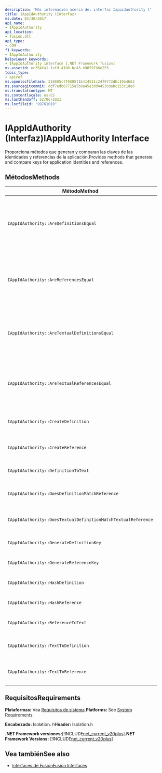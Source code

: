 ```yaml
---
description: 'Más información acerca de: interfaz Iappidauthority ('
title: IAppIdAuthority (Interfaz)
ms.date: 03/30/2017
api_name:
- IAppIdAuthority
api_location:
- fusion.dll
api_type:
- COM
f1_keywords:
- IAppIdAuthority
helpviewer_keywords:
- IAppIdAuthority interface [.NET Framework fusion]
ms.assetid: ec354fa1-1efd-41b0-bc43-b90597b6e253
topic_type:
- apiref
ms.openlocfilehash: 238885c7f080571b414511c24f9772dbc19b4683
ms.sourcegitcommit: ddf7edb67715a5b9a45e3dd44536dabc153c1de0
ms.translationtype: MT
ms.contentlocale: es-ES
ms.lasthandoff: 02/06/2021
ms.locfileid: "99761010"
---
```

# <a name="iappidauthority-interface"></a><span data-ttu-id="5583b-103">IAppIdAuthority (Interfaz)</span><span class="sxs-lookup"><span data-stu-id="5583b-103">IAppIdAuthority Interface</span></span>

<span data-ttu-id="5583b-104">Proporciona métodos que generan y comparan las claves de las identidades y referencias de la aplicación.</span><span class="sxs-lookup"><span data-stu-id="5583b-104">Provides methods that generate and compare keys for application identities and references.</span></span>  
  
## <a name="methods"></a><span data-ttu-id="5583b-105">Métodos</span><span class="sxs-lookup"><span data-stu-id="5583b-105">Methods</span></span>  
  
|<span data-ttu-id="5583b-106">Método</span><span class="sxs-lookup"><span data-stu-id="5583b-106">Method</span></span>|<span data-ttu-id="5583b-107">Descripción</span><span class="sxs-lookup"><span data-stu-id="5583b-107">Description</span></span>|  
|------------|-----------------|  
|`IAppIdAuthority::AreDefinitionsEqual`|<span data-ttu-id="5583b-108">Obtiene un valor que indica si las dos instancias de [IDefinitionAppId](idefinitionappid-interface.md) especificadas son iguales.</span><span class="sxs-lookup"><span data-stu-id="5583b-108">Gets a value that indicates whether the two specified [IDefinitionAppId](idefinitionappid-interface.md) instances are equal.</span></span> <span data-ttu-id="5583b-109">Puede pasar el valor de marca IAPPIDAUTHORITY_ARE_DEFINITIONS_EQUAL_FLAG_IGNORE_VERSION para omitir la información de versión correspondiente.</span><span class="sxs-lookup"><span data-stu-id="5583b-109">You can pass the flag value IAPPIDAUTHORITY_ARE_DEFINITIONS_EQUAL_FLAG_IGNORE_VERSION to ignore their respective version information.</span></span>|  
|`IAppIdAuthority::AreReferencesEqual`|<span data-ttu-id="5583b-110">Obtiene un valor que indica si las dos instancias de [IReferenceAppId](ireferenceappid-interface.md) especificadas son iguales.</span><span class="sxs-lookup"><span data-stu-id="5583b-110">Gets a value that indicates whether the two specified [IReferenceAppId](ireferenceappid-interface.md) instances are equal.</span></span> <span data-ttu-id="5583b-111">Puede pasar el valor de marca IAPPIDAUTHORITY_ARE_REFERENCES_EQUAL_FLAG_IGNORE_VERSION para omitir la información de versión correspondiente.</span><span class="sxs-lookup"><span data-stu-id="5583b-111">You can pass the flag value IAPPIDAUTHORITY_ARE_REFERENCES_EQUAL_FLAG_IGNORE_VERSION to ignore their respective version information.</span></span>|  
|`IAppIdAuthority::AreTextualDefinitionsEqual`|<span data-ttu-id="5583b-112">Obtiene un valor que indica si las dos definiciones de cadena especificadas son iguales.</span><span class="sxs-lookup"><span data-stu-id="5583b-112">Gets a value that indicates whether the two specified string definitions are equal.</span></span> <span data-ttu-id="5583b-113">Puede pasar el valor de marca IAPPIDAUTHORITY_ARE_DEFINITIONS_EQUAL_FLAG_IGNORE_VERSION para omitir la información de versión correspondiente.</span><span class="sxs-lookup"><span data-stu-id="5583b-113">You can pass the flag value IAPPIDAUTHORITY_ARE_DEFINITIONS_EQUAL_FLAG_IGNORE_VERSION to ignore their respective version information.</span></span>|  
|`IAppIdAuthority::AreTextualReferencesEqual`|<span data-ttu-id="5583b-114">Obtiene un valor que indica si las dos referencias de cadena especificadas son iguales.</span><span class="sxs-lookup"><span data-stu-id="5583b-114">Gets a value that indicates whether the two specified string references are equal.</span></span> <span data-ttu-id="5583b-115">Puede pasar el valor de marca IAPPIDAUTHORITY_ARE_REFERENCES_EQUAL_FLAG_IGNORE_VERSION para omitir la información de versión correspondiente.</span><span class="sxs-lookup"><span data-stu-id="5583b-115">You can pass the flag value IAPPIDAUTHORITY_ARE_REFERENCES_EQUAL_FLAG_IGNORE_VERSION to ignore their respective version information.</span></span>|  
|`IAppIdAuthority::CreateDefinition`|<span data-ttu-id="5583b-116">Obtiene un puntero de interfaz a una instancia recién generada `IDefinitionAppId` que representa el ensamblado en el ámbito actual.</span><span class="sxs-lookup"><span data-stu-id="5583b-116">Gets an interface pointer to a newly generated `IDefinitionAppId` instance that represents the assembly in the current scope.</span></span>|  
|`IAppIdAuthority::CreateReference`|<span data-ttu-id="5583b-117">Obtiene un puntero de interfaz a un que se acaba `IReferenceAppId` de crear que representa el ensamblado en el ámbito actual.</span><span class="sxs-lookup"><span data-stu-id="5583b-117">Gets an interface pointer to a newly created `IReferenceAppId` that represents the assembly in the current scope.</span></span>|  
|`IAppIdAuthority::DefinitionToText`|<span data-ttu-id="5583b-118">Obtiene una versión de cadena del especificado `IDefinitionAppId` , utilizando los valores de marca especificados.</span><span class="sxs-lookup"><span data-stu-id="5583b-118">Gets a string version of the specified `IDefinitionAppId`, using the specified flag values.</span></span>|  
|`IAppIdAuthority::DoesDefinitionMatchReference`|<span data-ttu-id="5583b-119">Obtiene un valor que indica si el especificado `IDefinitionAppId` y `IReferenceAppId` representa el mismo ensamblado.</span><span class="sxs-lookup"><span data-stu-id="5583b-119">Gets a value that indicates whether the specified `IDefinitionAppId` and `IReferenceAppId` represent the same assembly.</span></span>|  
|`IAppIdAuthority::DoesTextualDefinitionMatchTextualReference`|<span data-ttu-id="5583b-120">Obtiene un valor que indica si la cadena de definición especificada y la cadena de referencia representan el mismo ensamblado.</span><span class="sxs-lookup"><span data-stu-id="5583b-120">Gets a value that indicates whether the specified definition string and reference string represent the same assembly.</span></span>|  
|`IAppIdAuthority::GenerateDefinitionKey`|<span data-ttu-id="5583b-121">Obtiene una clave de cadena que representa la `IDefinitionAppId` instancia de especificada.</span><span class="sxs-lookup"><span data-stu-id="5583b-121">Gets a string key that represents the specified `IDefinitionAppId` instance.</span></span>|  
|`IAppIdAuthority::GenerateReferenceKey`|<span data-ttu-id="5583b-122">Obtiene una clave de cadena que representa la `IReferenceAppId` instancia de especificada.</span><span class="sxs-lookup"><span data-stu-id="5583b-122">Gets a string key that represents the specified `IReferenceAppId` instance.</span></span>|  
|`IAppIdAuthority::HashDefinition`|<span data-ttu-id="5583b-123">Obtiene una clave hash para la instancia de especificada `IDefinitionAppId` .</span><span class="sxs-lookup"><span data-stu-id="5583b-123">Gets a hash key for the specified `IDefinitionAppId` instance.</span></span>|  
|`IAppIdAuthority::HashReference`|<span data-ttu-id="5583b-124">Obtiene una clave hash para la instancia de especificada `IReferenceAppId` .</span><span class="sxs-lookup"><span data-stu-id="5583b-124">Gets a hash key for the specified `IReferenceAppId` instance.</span></span>|  
|`IAppIdAuthority::ReferenceToText`|<span data-ttu-id="5583b-125">Obtiene una versión de cadena del especificado `IReferenceAppId` , utilizando los valores de marca especificados.</span><span class="sxs-lookup"><span data-stu-id="5583b-125">Gets a string version of the specified `IReferenceAppId`, using the specified flag values.</span></span>|  
|`IAppIdAuthority::TextToDefinition`|<span data-ttu-id="5583b-126">Obtiene un puntero de interfaz a una `IDefinitionAppId` instancia de que representa el ensamblado al que hace referencia la clave de cadena especificada.</span><span class="sxs-lookup"><span data-stu-id="5583b-126">Gets an interface pointer to an `IDefinitionAppId` instance that represents the assembly referenced by the specified string key.</span></span>|  
|`IAppIdAuthority::TextToReference`|<span data-ttu-id="5583b-127">Obtiene un puntero de interfaz a una `IReferenceAppId` instancia de que representa el ensamblado al que hace referencia la clave de cadena especificada.</span><span class="sxs-lookup"><span data-stu-id="5583b-127">Gets an interface pointer to an `IReferenceAppId` instance that represents the assembly referenced by the specified string key.</span></span>|  
  
## <a name="requirements"></a><span data-ttu-id="5583b-128">Requisitos</span><span class="sxs-lookup"><span data-stu-id="5583b-128">Requirements</span></span>  

 <span data-ttu-id="5583b-129">**Plataformas:** Vea [Requisitos de sistema](../../get-started/system-requirements.md).</span><span class="sxs-lookup"><span data-stu-id="5583b-129">**Platforms:** See [System Requirements](../../get-started/system-requirements.md).</span></span>  
  
 <span data-ttu-id="5583b-130">**Encabezado:** Isolation. h</span><span class="sxs-lookup"><span data-stu-id="5583b-130">**Header:** Isolation.h</span></span>  
  
 <span data-ttu-id="5583b-131">**.NET Framework versiones:**[!INCLUDE[net_current_v20plus](../../../../includes/net-current-v20plus-md.md)]</span><span class="sxs-lookup"><span data-stu-id="5583b-131">**.NET Framework Versions:** [!INCLUDE[net_current_v20plus](../../../../includes/net-current-v20plus-md.md)]</span></span>  
  
## <a name="see-also"></a><span data-ttu-id="5583b-132">Vea también</span><span class="sxs-lookup"><span data-stu-id="5583b-132">See also</span></span>

- [<span data-ttu-id="5583b-133">Interfaces de Fusion</span><span class="sxs-lookup"><span data-stu-id="5583b-133">Fusion Interfaces</span></span>](fusion-interfaces.md)
